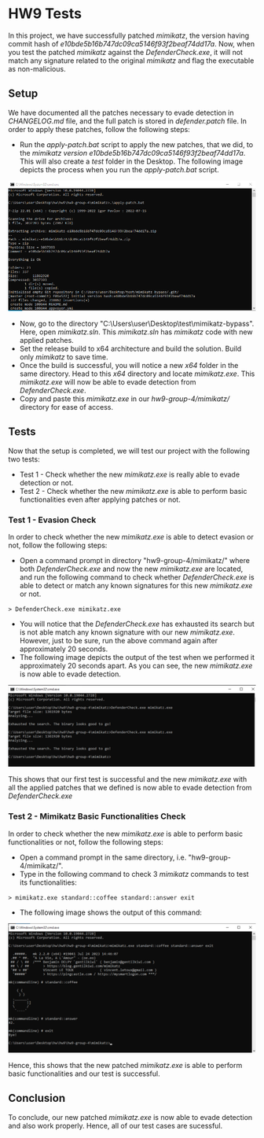 # **HW9 Tests**

In this project, we have successfully patched *mimikatz*, the version having commit hash of *e10bde5b16b747dc09ca5146f93f2beaf74dd17a*. Now, when you test the patched *mimikatz* against the *DefenderCheck.exe*, it will not match any signature related to the original *mimikatz* and flag the executable as non-malicious.

## **Setup**

We have documented all the patches necessary to evade detection in *CHANGELOG.md* file, and the full patch is stored in *defender.patch* file. In order to apply these patches, follow the following steps:

* Run the *apply-patch.bat* script to apply the new patches, that we did, to the *mimikatz version e10bde5b16b747dc09ca5146f93f2beaf74dd17a*. This will also create a *test* folder in the Desktop. The following image depicts the process when you run the *apply-patch.bat* script.

![Running apply-patch.bat script](images/apply_patch.png)

* Now, go to the directory "C:\Users\user\Desktop\test\mimikatz-bypass\". Here, open *mimikatz.sln*. This *mimikatz.sln* has *mimikatz* code with new applied patches.
* Set the release build to x64 architecture and build the solution. Build only *mimikatz* to save time.
* Once the build is successful, you will notice a new *x64* folder in the same directory. Head to this *x64* directory and locate *mimikatz.exe*. This *mimikatz.exe* will now be able to evade detection from *DefenderCheck.exe*.
* Copy and paste this *mimikatz.exe* in our *hw9-group-4/mimikatz/* directory for ease of access.

## **Tests**

Now that the setup is completed, we will test our project with the following two tests:

* Test 1 - Check whether the new *mimikatz.exe* is really able to evade detection or not.
* Test 2 - Check whether the new *mimikatz.exe* is able to perform basic functionalities even after applying patches or not.

### **Test 1 - Evasion Check**

In order to check whether the new *mimikatz.exe* is able to detect evasion or not, follow the following steps:

* Open a command prompt in directory "hw9-group-4/mimikatz/" where both *DefenderCheck.exe* and now the new *mimikatz.exe* are located, and run the following command to check whether *DefenderCheck.exe* is able to detect or match any known signatures for this new *mimikatz.exe* or not.

```raw
> DefenderCheck.exe mimikatz.exe
```

* You will notice that the *DefenderCheck.exe* has exhausted its search but is not able match any known signature with our new *mimikatz.exe*. However, just to be sure, run the above command again after approximately 20 seconds.
* The following image depicts the output of the test when we performed it approximately 20 seconds apart. As you can see, the new *mimikatz.exe* is now able to evade detection.

![DefenderCheck.exe output on new mimikatz.exe](images/mimikatz_defender_check.png)

This shows that our first test is successful and the new *mimikatz.exe* with all the applied patches that we defined is now able to evade detection from *DefenderCheck.exe*

### **Test 2 - Mimikatz Basic Functionalities Check**

In order to check whether the new *mimikatz.exe* is able to perform basic functionalities or not, follow the following steps:

* Open a command prompt in the same directory, i.e. "hw9-group-4/mimikatz/".
* Type in the following command to check 3 *mimikatz* commands to test its functionalities:

```raw
> mimikatz.exe standard::coffee standard::answer exit
```

* The following image shows the output of this command:

![Mimikatz basic functionalities](images/mimikatz_basic_functions.png)

Hence, this shows that the new patched *mimikatz.exe* is able to perform basic functionalities and our test is successful.

## **Conclusion**

To conclude, our new patched *mimikatz.exe* is now able to evade detection and also work properly. Hence, all of our test cases are sucessful.